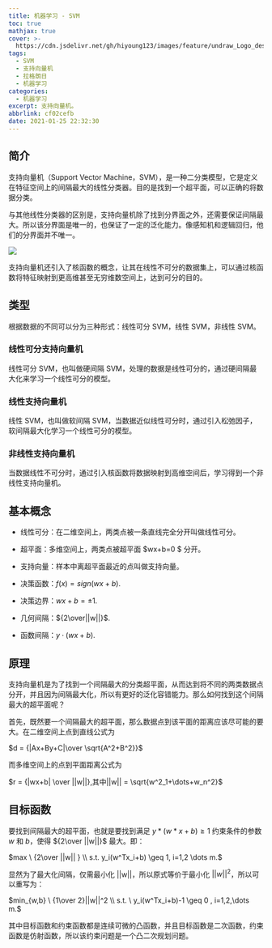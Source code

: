 ```yaml
---
title: 机器学习 - SVM
toc: true
mathjax: true
cover: >-
  https://cdn.jsdelivr.net/gh/hiyoung123/images/feature/undraw_Logo_design_re_gfu6.svg
tags:
  - SVM
  - 支持向量机
  - 拉格朗日
  - 机器学习
categories:
  - 机器学习
excerpt: 支持向量机。
abbrlink: cf02cefb
date: 2021-01-25 22:32:30
---
```


## 简介

支持向量机（Support Vector Machine，SVM），是一种二分类模型，它是定义在特征空间上的间隔最大的线性分类器。目的是找到一个超平面，可以正确的将数据分类。

与其他线性分类器的区别是，支持向量机除了找到分界面之外，还需要保证间隔最大。所以该分界面是唯一的，也保证了一定的泛化能力。像感知机和逻辑回归，他们的分界面并不唯一。

![](https://cdn.jsdelivr.net/gh/hiyoung123/images/img/img_ml_svm_001.png)

支持向量机还引入了核函数的概念，让其在线性不可分的数据集上，可以通过核函数将特征映射到更高维甚至无穷维数空间上，达到可分的目的。

## 类型

根据数据的不同可以分为三种形式：线性可分 SVM，线性 SVM，非线性 SVM。

### 线性可分支持向量机

线性可分 SVM，也叫做硬间隔 SVM，处理的数据是线性可分的，通过硬间隔最大化来学习一个线性可分的模型。

### 线性支持向量机

线性 SVM，也叫做软间隔 SVM，当数据近似线性可分时，通过引入松弛因子，软间隔最大化学习一个线性可分的模型。

### 非线性支持向量机

当数据线性不可分时，通过引入核函数将数据映射到高维空间后，学习得到一个非线性支持向量机。

## 基本概念

* 线性可分：在二维空间上，两类点被一条直线完全分开叫做线性可分。
* 超平面：多维空间上，两类点被超平面 $wx+b=0 $ 分开。
* 支持向量：样本中离超平面最近的点叫做支持向量。
* 决策函数：$f(x)=sign(wx+b)$.
* 决策边界：$wx+b = \pm1$.

* 几何间隔：${2\over||w||}$.

* 函数间隔：$y\cdot (wx+b)$.

## 原理

支持向量机是为了找到一个间隔最大的分类超平面，从而达到将不同的两类数据点分开，并且因为间隔最大化，所以有更好的泛化容错能力。那么如何找到这个间隔最大的超平面呢？

首先，既然要一个间隔最大的超平面，那么数据点到该平面的距离应该尽可能的要大。在二维空间上点到直线公式为

$d = {|Ax+By+C|\over \sqrt{A^2+B^2}}$

而多维空间上的点到平面距离公式为

$r = {|wx+b| \over ||w||},其中||w|| = \sqrt{w^2_1+\dots+w_n^2}$



## 目标函数

要找到间隔最大的超平面，也就是要找到满足 $y*(w*x+b)\geq 1$ 约束条件的参数 $w$ 和 $b$，使得 ${2\over ||w||}$ 最大。即：

$max \ {2\over ||w|| } \\ s.t. y_i(w^Tx_i+b) \geq 1, i=1,2 \dots m.$

显然为了最大化间隔，仅需最小化 ||w||，所以原式等价于最小化 $||w||^2$，所以可以重写为：

$min_{w,b} \ {1\over 2}||w||^2 \\ s.t. \ y_i(w^Tx_i+b)-1 \geq 0 , i=1,2,\dots m.$

其中目标函数和约束函数都是连续可微的凸函数，并且目标函数是二次函数，约束函数是仿射函数，所以该约束问题是一个凸二次规划问题。